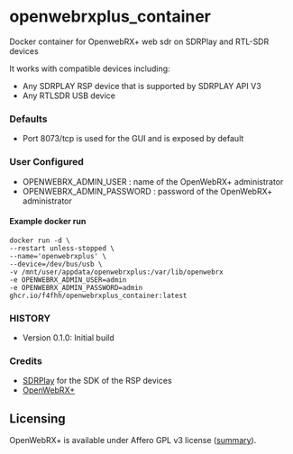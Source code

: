 
# openwebrxplus_container
Docker container for OpenwebRX+ web sdr on SDRPlay and RTL-SDR devices

It works with compatible devices including:
* Any SDRPLAY RSP device that is supported by SDRPLAY API V3
* Any RTLSDR USB device

### Defaults
* Port 8073/tcp is used for the GUI and is exposed by default

### User Configured
* OPENWEBRX_ADMIN_USER : name of the OpenWebRX+ administrator
* OPENWEBRX_ADMIN_PASSWORD : password of the OpenWebRX+ administrator

#### Example docker run

```
docker run -d \
--restart unless-stopped \
--name='openwebrxplus' \
--device=/dev/bus/usb \
-v /mnt/user/appdata/openwebrxplus:/var/lib/openwebrx
-e OPENWEBRX_ADMIN_USER=admin
-e OPENWEBRX_ADMIN_PASSWORD=admin
ghcr.io/f4fhh/openwebrxplus_container:latest
```
### HISTORY
 - Version 0.1.0: Initial build

### Credits
 - [SDRPlay](https://github.com/SDRplay) for the SDK of the RSP devices
 - [OpenWebRX+](https://github.com/luarvique/openwebrx) 

## Licensing
OpenWebRX+ is available under Affero GPL v3 license
([summary](https://tldrlegal.com/license/gnu-affero-general-public-license-v3-(agpl-3.0))).
